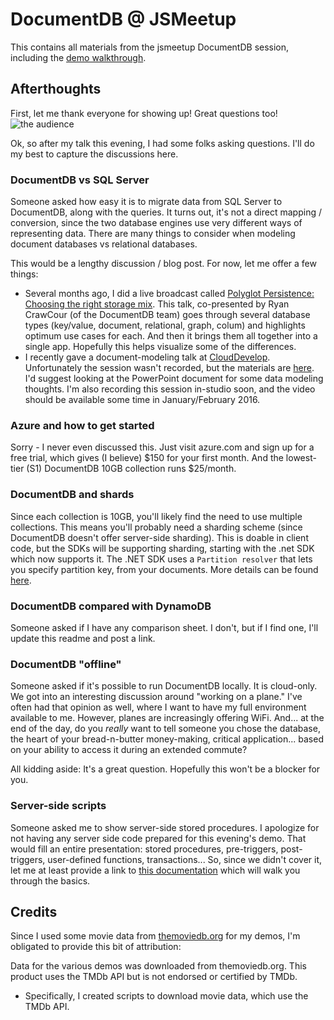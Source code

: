 # DocumentDB @ JSMeetup

This contains all materials from the jsmeetup DocumentDB session, including the [demo walkthrough](demowalkthrough.md).

## Afterthoughts

First, let me thank everyone for showing up! Great questions too!
![the audience](https://pbs.twimg.com/media/CTqjHRxUAAE9mA2.jpg:small)

Ok, so after my talk this evening, I had some folks asking questions. I'll
do my best to capture the discussions here.
 
### DocumentDB vs SQL Server

Someone asked how easy it is to migrate data from SQL Server to DocumentDB, along
with the queries. It turns out, it's not a direct mapping / conversion, since
the two database engines use very different ways of representing data. There are many
things to consider when modeling document databases vs relational databases.

This would be a lengthy discussion / blog post. For now, let me offer a few things:

 * Several months ago, I did a live broadcast called [Polyglot Persistence: Choosing the right storage mix](https://mva.microsoft.com/en-US/training-courses/polyglot-persistence-choosing-the-right-azure-storage-mix-8465).
 This talk, co-presented by Ryan CrawCour (of the DocumentDB team) goes through several
 database types (key/value, document, relational, graph, colum) and highlights optimum use cases for each. And
 then it brings them all together into a single app. Hopefully this helps visualize some of the differences.
 * I recently gave a document-modeling talk at [CloudDevelop](http://clouddevelop.org). Unfortunately the session
 wasn't recorded, but the materials are [here](https://github.com/dmakogon/clouddevelop2015). I'd suggest looking
 at the PowerPoint document for some data modeling thoughts. I'm also recording this session in-studio soon, and
 the video should be available some time in January/February 2016.
 
### Azure and how to get started

Sorry - I never even discussed this. Just visit azure.com and
sign up for a free trial, which gives (I believe) $150 for your first 
month. And the lowest-tier (S1) DocumentDB 10GB collection runs $25/month.

### DocumentDB and shards

Since each collection is 10GB, you'll likely find the need to use multiple collections.
This means you'll probably need a sharding scheme (since DocumentDB doesn't offer
server-side sharding). This is doable in client code, but the SDKs will be 
supporting sharding, starting with the .net SDK which now supports it.
The .NET SDK uses a `Partition resolver` that
lets you specify partition key, from your documents. More
details can be found [here](https://azure.microsoft.com/en-us/documentation/articles/documentdb-sharding/).

### DocumentDB compared with DynamoDB

Someone asked if I have any comparison sheet. I don't, but if I find one, I'll
update this readme and post a link.

### DocumentDB "offline"

Someone asked if it's possible to run DocumentDB locally. It is cloud-only. We
got into an interesting discussion around "working on a plane." I've often had that
opinion as well, where I want to have my full environment available to me. However,
planes are increasingly offering WiFi. And... at the end of the day, do you *really*
want to tell someone you chose the database, the heart of 
 your bread-n-butter money-making, 
critical application... based on your ability to access it during
an extended commute?

All kidding aside: It's a great question. Hopefully this won't be a blocker for you.

### Server-side scripts

Someone asked me to show server-side stored procedures. I apologize for not having any server side code prepared for this evening's demo. That would fill an entire presentation: stored procedures, pre-triggers, post-triggers, user-defined functions, transactions... So, since we didn't cover it, let me at least provide a link to [this documentation](https://azure.microsoft.com/en-us/documentation/articles/documentdb-programming/) which will walk you
through the basics.
## Credits

Since I used some movie data from [themoviedb.org](http://themoviedb.org) for my demos, I'm obligated to provide this bit of
attribution:

Data for the various demos was downloaded from themoviedb.org.
This product uses the TMDb API but is not endorsed or certified by TMDb.

* Specifically, I created scripts to download movie data, which use the TMDb API.
